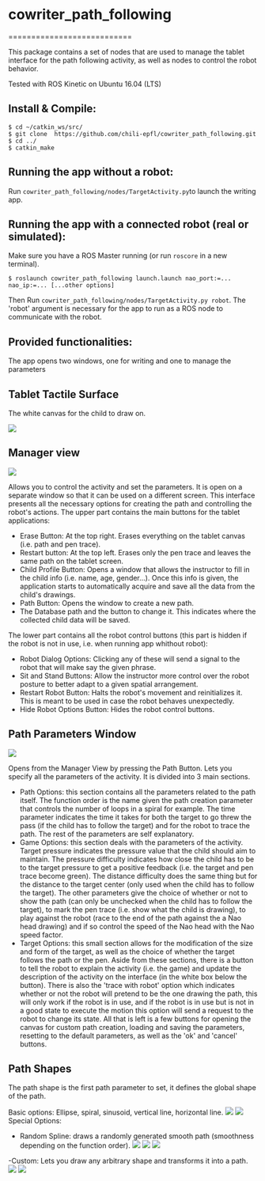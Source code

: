 # cowriter_path_following
===========================

This package contains a set of nodes that are used to manage the tablet interface for the path following activity, as well as nodes to control the robot behavior.

Tested with ROS Kinetic on Ubuntu 16.04 (LTS)

Install & Compile:
---------------
```
$ cd ~/catkin_ws/src/
$ git clone  https://github.com/chili-epfl/cowriter_path_following.git
$ cd ../
$ catkin_make
```

Running the app without a robot:
---------------
Run `cowriter_path_following/nodes/TargetActivity.py`to launch the writing app. 


Running the app with a connected robot (real or simulated):
-----------------------------
Make sure you have a ROS Master running (or run `roscore` in a new terminal). 
```
$ roslaunch cowriter_path_following launch.launch nao_port:=... nao_ip:=... [...other options]

```
Then Run `cowriter_path_following/nodes/TargetActivity.py robot`. The 'robot' argument is necessary for the app to run as a ROS node to communicate with the robot.

Provided functionalities:
-----------------------------
The app opens two windows, one for writing and one to manage the parameters

Tablet Tactile Surface
------
The white canvas for the child to draw on.

![](Images/Canvas.png)


Manager view
------
![](Images/manager_view.png) 


Allows you to control the activity and set the parameters. It is open on a separate window so that it can be used on a different screen. This interface presents all the necessary options for creating the path and controlling the robot's actions. 
The upper part contains the main buttons for the tablet applications:
- Erase Button: At the top right. Erases everything on the tablet canvas (i.e. path and pen trace).
- Restart button: At the top left. Erases only the pen trace and leaves the same path on the tablet screen.
- Child Profile Button: Opens a window that allows the instructor to fill in the child info (i.e. name, age, gender...). Once this info is given, the application starts to automatically acquire and save all the data from the child's drawings.
- Path Button: Opens the window to create a new path.
- The Database path and the button to change it. This indicates where the collected child data will be saved.

The lower part contains all the robot control buttons (this part is hidden if the robot is not in use, i.e. when running app whithout robot):
- Robot Dialog Options: Clicking any of these will send a signal to the robot that will make say the given phrase. 
- Sit and Stand Buttons: Allow the instructor more control over the robot posture to better adapt to a given spatial arrangement.
- Restart Robot Button: Halts the robot's movement and reinitializes it. This is meant to be used in case the robot behaves unexpectedly.
- Hide Robot Options Button: Hides the robot control buttons.



Path Parameters Window
------
![](Images/path_params.png)

Opens from the Manager View by pressing the Path Button. Lets you specify all the parameters of the activity. It is divided into 3 main sections.
- Path Options: this section contains all the parameters related to the path itself. The function order is the name given the path creation parameter that controls the number of loops in a spiral for example. The time parameter indicates the time it takes for both the target to go threw the pass (if the child has to follow the target) and for the robot to trace the path. The rest of the parameters are self explanatory.
- Game Options: this section deals with the parameters of the activity. Target pressure indicates the pressure value that the child should aim to maintain. The pressure difficulty indicates how close the child has to be to the target pressure to get a positive feedback (i.e. the target and pen trace become green). The distance difficulty does the same thing but for the distance to the target center (only used when the child has to follow the target). The other parameters give the choice of whether or not to show the path (can only be unchecked when the child has to follow the target), to mark the pen trace (i.e. show what the child is drawing), to play against the robot (race to the end of the path against the a Nao head drawing) and if so control the speed of the Nao head with the Nao speed factor.
- Target Options: this small section allows for the modification of the size and form of the target, as well as the choice of whether the target follows the path or the pen.
Aside from these sections, there is a button to tell the robot to explain the activity (i.e. the game) and update the description of the activity on the interface (in the white box below the button). There is also the 'trace with robot' option which indicates whether or not the robot will pretend to be the one drawing the path, this will only work if the robot is in use, and if the robot is in use but is not in a good state to execute the motion this option will send a request to the robot to change its state. All that is left is a few buttons for opening the canvas for custom path creation, loading and saving the parameters, resetting to the default parameters, as well as the 'ok' and 'cancel' buttons.

Path Shapes
------
The path shape is the first path parameter to set, it defines the global shape of the path.

Basic options: Ellipse, spiral, sinusoid, vertical line, horizontal line.
![](Images/spiral.png)
![](Images/sinusoid.png)
Special Options:
- Random Spline: draws a randomly generated smooth path (smoothness depending on the function order).
![](Images/random1.png)
![](Images/random2.png)
![](Images/random3.png)

-Custom: Lets you draw any arbitrary shape and transforms it into a path.
![](Images/custom_1.jpg)
![](Images/custom_2.jpg)
